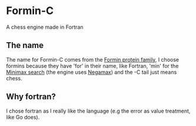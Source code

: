 # Formin-C
A chess engine made in Fortran

## The name
The name for Formin-C comes from the [Formin protein family](https://en.wikipedia.org/wiki/Formins), I choose formins because they have 'for' in their name, like Fortran, 'min' for the [Minimax search](https://en.wikipedia.org/wiki/Minimax) (the engine uses [Negamax](https://en.wikipedia.org/wiki/Negamax)) and the -C tail just means chess.

## Why fortran?
I chose fortran as I really like the language (e.g the error as value treatment, like Go does).